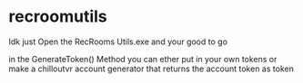 # recroomutils

Idk just Open the RecRooms Utils.exe and your good to go

in the GenerateToken() Method you can ether put in your own tokens or make a chilloutvr account generator that returns the account token as token
